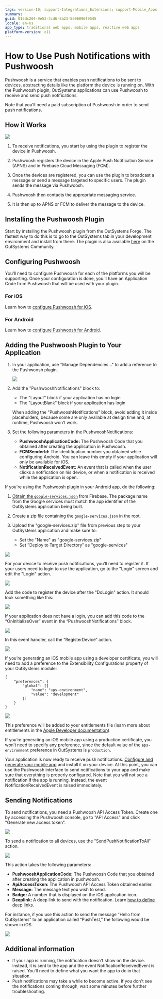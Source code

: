 ```yaml
---
tags: version-10; support-Integrations_Extensions; support-Mobile_Apps; support-webapps
summary: 
guid: 015dc204-9e52-4cd6-8a23-5e96096f9548
locale: en-us
app_type: traditional web apps, mobile apps, reactive web apps
platform-version: o11
---
```


# How to Use Push Notifications with Pushwoosh

Pushwoosh is a service that enables push notifications to be sent to devices, abstracting details like the platform the device is running on. With the Pushwoosh plugin, OutSystems applications can use Pushwoosh to receive and send push notifications.

Note that you'll need a paid subscription of Pushwoosh in order to send push notifications.

## How it Works

![](images/image05.png?width=600)

1. To receive notifications, you start by using the plugin to register the device in Pushwoosh. 

1. Pushwoosh registers the device in the Apple Push Notification Service (APNS) and in Firebase Cloud Messaging (FCM).

1. Once the devices are registered, you can use the plugin to broadcast a message or send a message targeted to specific users. The plugin sends the message via Pushwoosh.

1. Pushwoosh then contacts the appropriate messaging service. 

1. It is then up to APNS or FCM to deliver the message to the device.

## Installing the Pushwoosh Plugin

Start by installing the Pushwoosh plugin from the OutSystems Forge. The fastest way to do this is to go to the OutSystems tab in your development environment and install from there. 
The plugin is also available [here](https://www.outsystems.com/forge/component-overview/1556/pushwoosh-plugin) on the OutSystems Community.

## Configuring Pushwoosh

You’ll need to configure Pushwoosh for each of the platforms you will be supporting. Once your configuration is done, you’ll have an Application Code from Pushwoosh that will be used with your plugin.

### For iOS

Learn how to [configure Pushwoosh for iOS](../config-pushwoosh-ios/faq.md "How to Configure Pushwoosh for iOS").

### For Android

Learn how to [configure Pushwoosh for Android](https://docs.pushwoosh.com/platform-docs/manage-projects/project-configuration/configure-android-platform).

## Adding the Pushwoosh Plugin to Your Application

1. In your application, use "Manage Dependencies…" to add a reference to the Pushwoosh plugin.

    ![](images/image04.jpg?width=600)

1. Add the "PushwooshNotifications" block to:
    * The "Layout" block if your application has no login 
    * The "LayoutBlank" block if your application has login 
    
    When adding the "PushwooshNotifications" block, avoid adding it inside placeholders, because some are only available at design time and, at runtime, Pushwoosh won't work.

1. Set the following parameters in the PushwooshNotifications:

    * **PushwooshApplicationCode:** The Pushwoosh Code that you obtained after creating the application in Pushwoosh. 
    * **FCMSenderId:** The identification number you obtained while configuring Android. You can leave this empty if your application will only be available for iOS. 
    * **NotificationReceivedEvent:** An event that is called when the user clicks a notification on his device, or when a notification is received while the application is open. 

If you're using the Pushwoosh plugin in your Android app, do the following:

1. [Obtain the `google-services.json`](https://support.google.com/firebase/answer/7015592) from Firebase. The package name from the Google services must match the app identifier of the OutSystems application being built.

1. Create a zip file containing the `google-services.json` in the root.

1. Upload the "google-services.zip" file from previous step to your OutSystems application and make sure to:
         
    * Set the "Name" as "google-services.zip"
    * Set "Deploy to Target Directory" as "google-services"

![](images/image10.png)

For your device to receive push notifications, you’ll need to register it. If your users need to login to use the application, go to the "Login" screen and edit the "Login" action.

![](images/image03.jpg?width=600)

Add the code to register the device after the "DoLogin" action. It should look something like this:

![](images/image01.jpg?width=600)

If your application does not have a login, you can add this code to the “OnInitializeOver” event in the “PushwooshNotifications” block.

![](images/image00.jpg?width=600)

In this event handler, call the “RegisterDevice” action.

![](images/image07.jpg?width=600)

If you’re generating an iOS mobile app using a developer certificate, you will need to add a preference to the Extensibility Configurations property of your OutSystems module:

```
{
    "preferences": {
        "global": [{
            "name": "aps-environment",
            "value": "development"
        }]
    }
}
```

![](images/push_aps-environment_development.png?width=600)

This preference will be added to your entitlements file (learn more about entitlements in the [Apple Developer documentation](https://developer.apple.com/library/content/documentation/Miscellaneous/Reference/EntitlementKeyReference/Chapters/AboutEntitlements.html "https://developer.apple.com/library/content/documentation/Miscellaneous/Reference/EntitlementKeyReference/Chapters/AboutEntitlements.html")).

If you’re generating an iOS mobile app using a production certificate, you won’t need to specify any preference, since the default value of the `aps- environment` preference in OutSystems is `production`.

Your application is now ready to receive push notifications. [Configure and generate your mobile app](https://success.outsystems.com/Documentation/10/Delivering_Mobile_Apps/Generate_and_Distribute_Your_Mobile_App "Configure and Generate Your Mobile App") and install it on your device.
At this point, you can use the Pushwoosh interface to send notifications to your app and make sure that everything is properly configured. Note that you will not see a notification if the app is running. Instead, the event NotificationReceivedEvent is raised immediately.

## Sending Notifications

To send notifications, you need a Pushwoosh API Access Token. Create one by accessing the Pushwoosh console, go to "API Access" and click "Generate new access token".

![](images/image02.jpg?width=600)

To send a notification to all devices, use the "SendPushNotificationToAll" action.

![](images/image06.jpg?width=600)

This action takes the following parameters:

* **PushwooshApplicationCode:** The Pushwoosh Code that you obtained after creating the application in pushwoosh. 
* **ApiAccessToken:** The Pushwoosh API Access Token obtained earlier. 
* **Message:** The message text you wish to send. 
* **Badge:** A number that is displayed on the iOS application icon. 
* **Deeplink:** A deep link to send with the notification. Learn [how to define deep links](https://success.outsystems.com/Documentation/Development_FAQs/How_to_Define_Mobile_App_Deep_Links "How to Define Mobile App Deep Links"). 

For instance, if you use this action to send the message “Hello from OutSystems” to an application called “PushTest,” the following would be shown in iOS:

![](images/image08.png?width=600)

## Additional information

* If your app is running, the notification doesn't show on the device. Instead, it is sent to the app and the event NotificationReceivedEvent is raised. You'll need to define what you want the app to do in that situation. 
* Push notifications may take a while to become active. If you don't see the notifications coming through, wait some minutes before further troubleshooting. 
